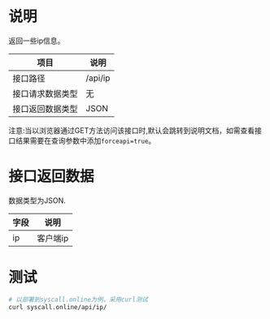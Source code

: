 # 说明

返回一些ip信息。

| 项目             | 说明    |
| ---------------- | ------- |
| 接口路径         | /api/ip |
| 接口请求数据类型 | 无      |
| 接口返回数据类型 | JSON    |

注意:当以浏览器通过GET方法访问该接口时,默认会跳转到说明文档，如需查看接口结果需要在查询参数中添加`forceapi=true`。

# 接口返回数据

数据类型为JSON.

| 字段 | 说明     |
| ---- | -------- |
| ip   | 客户端ip |

# 测试

```bash
# 以部署到syscall.online为例，采用curl测试
curl syscall.online/api/ip/
```

